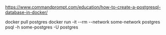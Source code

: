 https://www.commandprompt.com/education/how-to-create-a-postgresql-database-in-docker/

docker pull postgres
docker run -it --rm --network some-network postgres psql -h some-postgres -U postgres